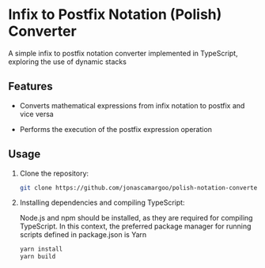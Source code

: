# Infix to Postfix Notation (Polish) Converter

A simple infix to postfix notation converter implemented in TypeScript, exploring the use of dynamic stacks

## Features

- Converts mathematical expressions from infix notation to postfix and vice versa

- Performs the execution of the postfix expression operation

## Usage

1. Clone the repository:
   ```bash
   git clone https://github.com/jonascamargoo/polish-notation-converter.git

2. Installing dependencies and compiling TypeScript:

   Node.js and npm should be installed, as they are required for compiling TypeScript. In this context, the preferred package manager for running scripts defined in package.json is Yarn
   ```bash
   yarn install
   yarn build

<p align="center">
  <img src="/app/public/assets/imgs/image.png" alt="">
</p>


